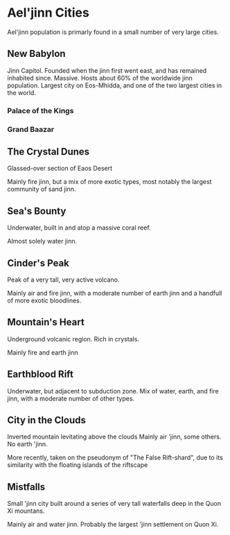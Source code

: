 # Ael'jinn Cities

Ael'jinn population is primarly found in a small number of very large cities.

## New Babylon
Jinn Capitol.
Founded when the jinn first went east, and has remained inhabited since.
Massive. Hosts about 60% of the worldwide jinn population. Largest city on Eos-Mhidda, and one of the two largest cities in the world.

### Palace of the Kings

### Grand Baazar


## The Crystal Dunes

Glassed-over section of Eaos Desert

Mainly fire jinn, but a mix of more exotic types, most notably the largest community of sand jinn.

## Sea's Bounty
Underwater, built in and atop a massive coral reef.

Almost solely water jinn.

## Cinder's Peak
Peak of a very tall, very active volcano.

Mainly air and fire jinn, with a moderate number of earth jinn and a handfull of more exotic bloodlines.


## Mountain's Heart

Underground volcanic region. Rich in crystals.

Mainly fire and earth jinn

## Earthblood Rift

Underwater, but adjacent to subduction zone.
Mix of water, earth, and fire jinn, with a moderate number of other types.

## City in the Clouds

Inverted mountain levitating above the clouds
Mainly air 'jinn, some others. No earth 'jinn.


More recently, taken on the pseudonym of "The False Rift-shard", due to its similarity with the floating islands of the riftscape


## Mistfalls

Small 'jinn city built around a series of very tall waterfalls deep in the Quon Xi mountans.

Mainly air and water jinn. Probably the largest 'jinn settlement on Quon Xi.
